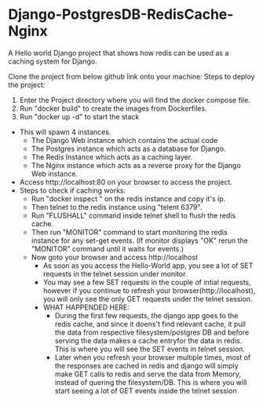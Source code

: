 # Django-PostgresDB-RedisCache-Nginx
A Hello world Django project that shows how redis can be used as a caching system for Django.

Clone the project from below github link onto your machine: 
Steps to deploy the project:
1. Enter the Project directory where you will find the docker compose file.
2. Run "docker build" to create the images from Dockerfiles.
3. Run "docker up -d" to start the stack
  - This will spawn 4 instances.
    - The Django Web instance which contains the actual code
    - The Postgres instance which acts as a database for Django.
    - The Redis Instance which acts as a caching layer.
    - The Nginx instance which acts as a reverse proxy for the Django Web instance.
  - Access http://localhost:80 on your browser to access the project.
  - Steps to check if caching works:
    - Run "docker inspect <container-id>" on the redis instance and copy it's ip.
    - Then telnet to the redis instance using "telent <redis-container-ip> 6379".
    - Run "FLUSHALL" command inside telnet shell to flush the redis cache.
    - Then run "MONITOR" command to start monitoring the redis instance for any set-get events. (If monitor displays "OK" rerun       the "MONITOR" command until it waits for events.)
    - Now goto your browser and access http://localhost
      - As soon as you access the Hello-World app, you see a lot of SET requests in the telnet session under monitor.
      - You may see a few SET requests in the couple of intial requests, however if you continue to refresh your browser(http://localhost), you will only see the only GET requests under the telnet session.
      - WHAT HAPPENDED HERE:
        - During the first few requests, the django app goes to the redis cache, and since it doens't find relevant cache, it               pull the data from respective filesystem/postgres DB and before serving the data makes a cache entryfor the data in             redis. This is where you will see the SET events in telnet session.
        - Later when you refresh your browser multiple times, most of the responses are cached in redis and django will simply            make GET calls to redis and serve the data from Memory, instead of quering the filesystem/DB. This is where you will            start seeing a lot of GET events inside the telnet session

